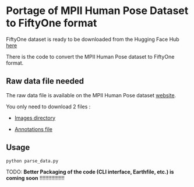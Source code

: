 # Portage of MPII Human Pose Dataset to FiftyOne format

FiftyOne dataset is ready to be downloaded from the Hugging Face Hub [here](https://github.com/loloMD/51_contribution/tree/mpii_human_pose/mpii_human_pose)

There is the code to convert the MPII Human Pose dataset to FiftyOne format.

## Raw data file needed

The raw data file is available on the MPII Human Pose dataset [website](http://human-pose.mpi-inf.mpg.de/#download).

You only need to download 2 files :

* [Images directory](https://datasets.d2.mpi-inf.mpg.de/andriluka14cvpr/mpii_human_pose_v1.tar.gz)

* [Annotations file](https://datasets.d2.mpi-inf.mpg.de/andriluka14cvpr/mpii_human_pose_v1_u12_2.zip)

## Usage

```bash
python parse_data.py
```

TODO: **Better Packaging of the code (CLI interface, Earthfile, etc.) is coming soon** !!!!!!!!!!!!!!!!!
